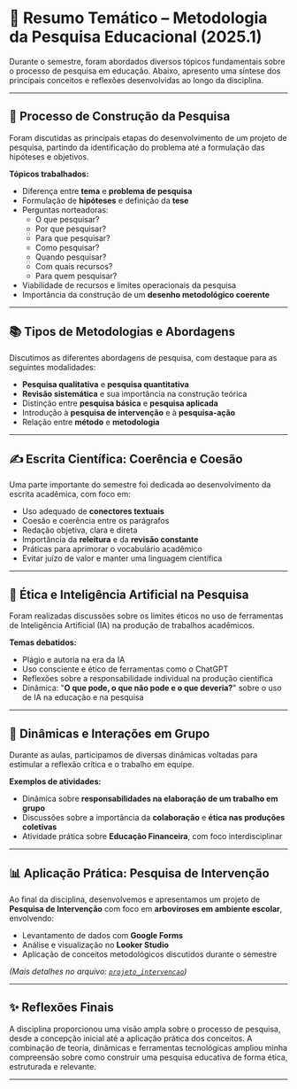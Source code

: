 # 📖 Resumo Temático – Metodologia da Pesquisa Educacional (2025.1)

Durante o semestre, foram abordados diversos tópicos fundamentais sobre o processo de pesquisa em educação. Abaixo, apresento uma síntese dos principais conceitos e reflexões desenvolvidas ao longo da disciplina.

---

## 🔎 Processo de Construção da Pesquisa

Foram discutidas as principais etapas do desenvolvimento de um projeto de pesquisa, partindo da identificação do problema até a formulação das hipóteses e objetivos.

**Tópicos trabalhados:**

- Diferença entre **tema** e **problema de pesquisa**
- Formulação de **hipóteses** e definição da **tese**
- Perguntas norteadoras:
  - O que pesquisar?
  - Por que pesquisar?
  - Para que pesquisar?
  - Como pesquisar?
  - Quando pesquisar?
  - Com quais recursos?
  - Para quem pesquisar?
- Viabilidade de recursos e limites operacionais da pesquisa
- Importância da construção de um **desenho metodológico coerente**

---

## 📚 Tipos de Metodologias e Abordagens

Discutimos as diferentes abordagens de pesquisa, com destaque para as seguintes modalidades:

- **Pesquisa qualitativa** e **pesquisa quantitativa**
- **Revisão sistemática** e sua importância na construção teórica
- Distinção entre **pesquisa básica** e **pesquisa aplicada**
- Introdução à **pesquisa de intervenção** e à **pesquisa-ação**
- Relação entre **método** e **metodologia**

---

## ✍️ Escrita Científica: Coerência e Coesão

Uma parte importante do semestre foi dedicada ao desenvolvimento da escrita acadêmica, com foco em:

- Uso adequado de **conectores textuais**
- Coesão e coerência entre os parágrafos
- Redação objetiva, clara e direta
- Importância da **releitura** e da **revisão constante**
- Práticas para aprimorar o vocabulário acadêmico
- Evitar juízo de valor e manter uma linguagem científica

---

## 🤖 Ética e Inteligência Artificial na Pesquisa

Foram realizadas discussões sobre os limites éticos no uso de ferramentas de Inteligência Artificial (IA) na produção de trabalhos acadêmicos.

**Temas debatidos:**

- Plágio e autoria na era da IA
- Uso consciente e ético de ferramentas como o ChatGPT
- Reflexões sobre a responsabilidade individual na produção científica
- Dinâmica: "**O que pode, o que não pode e o que deveria?**" sobre o uso de IA na educação e na pesquisa

---

## 💬 Dinâmicas e Interações em Grupo

Durante as aulas, participamos de diversas dinâmicas voltadas para estimular a reflexão crítica e o trabalho em equipe.

**Exemplos de atividades:**

- Dinâmica sobre **responsabilidades na elaboração de um trabalho em grupo**
- Discussões sobre a importância da **colaboração** e **ética nas produções coletivas**
- Atividade prática sobre **Educação Financeira**, com foco interdisciplinar

---

## 📊 Aplicação Prática: Pesquisa de Intervenção

Ao final da disciplina, desenvolvemos e apresentamos um projeto de **Pesquisa de Intervenção** com foco em **arboviroses em ambiente escolar**, envolvendo:

- Levantamento de dados com **Google Forms**
- Análise e visualização no **Looker Studio**
- Aplicação de conceitos metodológicos discutidos durante o semestre

*(Mais detalhes no arquivo: [`projeto_intervencao`](./projeto_intervencao.md))*

---

## ✨ Reflexões Finais

A disciplina proporcionou uma visão ampla sobre o processo de pesquisa, desde a concepção inicial até a aplicação prática dos conceitos. A combinação de teoria, dinâmicas e ferramentas tecnológicas ampliou minha compreensão sobre como construir uma pesquisa educativa de forma ética, estruturada e relevante.

---
